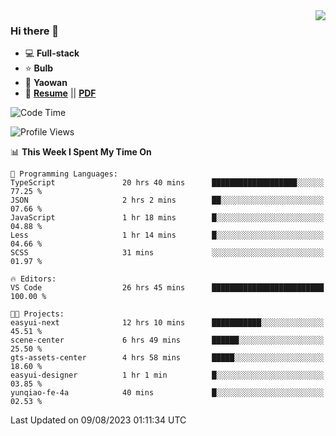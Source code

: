 <img align="right" src="https://github-readme-stats.vercel.app/api?username=LolipopJ&show_icons=true&count_private=true&hide_title=true&include_all_commits=true&theme=vue">

### Hi there 👋

- :computer: **Full-stack**
- :star: **Bulb**
- :pill: **Yaowan**
- :milky_way: [**Resume**](https://lolipopj.github.io/resume/) || [**PDF**](https://cdn.jsdelivr.net/gh/lolipopj/resume/export/resume-en.pdf)

<!--START_SECTION:waka-->
![Code Time](http://img.shields.io/badge/Code%20Time-1%2C540%20hrs%204%20mins-blue)

![Profile Views](http://img.shields.io/badge/Profile%20Views-1-blue)

📊 **This Week I Spent My Time On** 

```text
💬 Programming Languages: 
TypeScript               20 hrs 40 mins      ███████████████████░░░░░░   77.25 % 
JSON                     2 hrs 2 mins        ██░░░░░░░░░░░░░░░░░░░░░░░   07.66 % 
JavaScript               1 hr 18 mins        █░░░░░░░░░░░░░░░░░░░░░░░░   04.88 % 
Less                     1 hr 14 mins        █░░░░░░░░░░░░░░░░░░░░░░░░   04.66 % 
SCSS                     31 mins             ░░░░░░░░░░░░░░░░░░░░░░░░░   01.97 % 

🔥 Editors: 
VS Code                  26 hrs 45 mins      █████████████████████████   100.00 % 

🐱‍💻 Projects: 
easyui-next              12 hrs 10 mins      ███████████░░░░░░░░░░░░░░   45.51 % 
scene-center             6 hrs 49 mins       ██████░░░░░░░░░░░░░░░░░░░   25.50 % 
gts-assets-center        4 hrs 58 mins       █████░░░░░░░░░░░░░░░░░░░░   18.60 % 
easyui-designer          1 hr 1 min          █░░░░░░░░░░░░░░░░░░░░░░░░   03.85 % 
yunqiao-fe-4a            40 mins             █░░░░░░░░░░░░░░░░░░░░░░░░   02.53 % 
```


 Last Updated on 09/08/2023 01:11:34 UTC
<!--END_SECTION:waka-->
